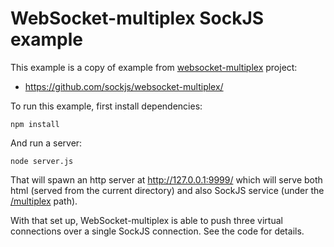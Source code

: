 WebSocket-multiplex SockJS example
==================================

This example is a copy of example from
[websocket-multiplex](https://github.com/sockjs/websocket-multiplex/)
project:

 * https://github.com/sockjs/websocket-multiplex/


To run this example, first install dependencies:

    npm install

And run a server:

    node server.js


That will spawn an http server at http://127.0.0.1:9999/ which will
serve both html (served from the current directory) and also SockJS
service (under the [/multiplex](http://127.0.0.1:9999/multiplex)
path).

With that set up, WebSocket-multiplex is able to push three virtual
connections over a single SockJS connection. See the code for details.

